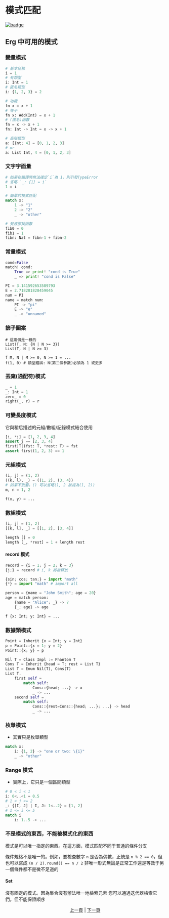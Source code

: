 # 模式匹配

[![badge](https://img.shields.io/endpoint.svg?url=https%3A%2F%2Fgezf7g7pd5.execute-api.ap-northeast-1.amazonaws.com%2Fdefault%2Fsource_up_to_date%3Fowner%3Derg-lang%26repos%3Derg%26ref%3Dmain%26path%3Ddoc/EN/syntax/28_pattern_matching.md%26commit_hash%3Dc6eb78a44de48735213413b2a28569fdc10466d0)](https://gezf7g7pd5.execute-api.ap-northeast-1.amazonaws.com/default/source_up_to_date?owner=erg-lang&repos=erg&ref=main&path=doc/EN/syntax/28_pattern_matching.md&commit_hash=c6eb78a44de48735213413b2a28569fdc10466d0)

## Erg 中可用的模式

### 變量模式

```python
# 基本任務
i = 1
# 有類型
i: Int = 1
# 匿名類型
i: {1, 2, 3} = 2

# 功能
fn x = x + 1
# 等于
fn x: Add(Int) = x + 1
# (匿名)函數
fn = x -> x + 1
fn: Int -> Int = x -> x + 1

# 高階類型
a: [Int; 4] = [0, 1, 2, 3]
# or
a: List Int, 4 = [0, 1, 2, 3]
```

### 文字字面量

```python
# 如果在編譯時無法確定`i`為 1，則引發TypeError
# 省略 `_: {1} = i`
1 = i

# 簡單的模式匹配
match x:
    1 -> "1"
    2 -> "2"
    _ -> "other"

# 斐波那契函數
fib0 = 0
fib1 = 1
fibn: Nat = fibn-1 + fibn-2
```

### 常量模式

```python
cond=False
match! cond:
    True => print! "cond is True"
    _ => print! "cond is False"

PI = 3.141592653589793
E = 2.718281828459045
num = PI
name = match num:
    PI -> "pi"
    E -> "e"
    _ -> "unnamed"
```

### 篩子圖案

```python,checker_ignore
# 這兩個是一樣的
List(T, N: {N | N >= 3})
List(T, N | N >= 3)

f M, N | M >= 0, N >= 1 = ...
f(1, 0) # 類型錯誤: N(第二個參數)必須為 1 或更多
```

### 丟棄(通配符)模式

```python
_ = 1
_: Int = 1
zero_ = 0
right(_, r) = r
```

### 可變長度模式

它與稍后描述的元組/數組/記錄模式結合使用

```python
[i, *j] = [1, 2, 3, 4]
assert j == [2, 3, 4]
first|T|(fst: T, *rest: T) = fst
assert first(1, 2, 3) == 1
```

### 元組模式

```python
(i, j) = (1, 2)
((k, l), _) = ((1, 2), (3, 4))
# 如果不嵌套，() 可以省略(1, 2 被視為(1, 2))
m, n = 1, 2

f(x, y) = ...
```

### 數組模式

```python
[i, j] = [1, 2]
[[k, l], _] = [[1, 2], [3, 4]]

length [] = 0
length [_, *rest] = 1 + length rest
```

#### record 模式

```python
record = {i = 1; j = 2; k = 3}
{j;} = record # i, k 將被釋放

{sin; cos; tan;} = import "math"
{*} = import "math" # import all

person = {name = "John Smith"; age = 20}
age = match person:
    {name = "Alice"; _} -> 7
    {_; age} -> age

f {x: Int; y: Int} = ...
```

### 數據類模式

```python
Point = Inherit {x = Int; y = Int}
p = Point::{x = 1; y = 2}
Point::{x; y} = p

Nil T = Class Impl := Phantom T
Cons T = Inherit {head = T; rest = List T}
List T = Enum Nil(T), Cons(T)
List T.
    first self =
        match self:
            Cons::{head; ...} -> x
            _ -> ...
    second self =
        match self:
            Cons::{rest=Cons::{head; ...}; ...} -> head
            _ -> ...
```

### 枚舉模式

* 其實只是枚舉類型

```python
match x:
    i: {1, 2} -> "one or two: \{i}"
    _ -> "other"
```

### Range 模式

* 實際上，它只是一個區間類型

```python
# 0 < i < 1
i: 0<..<1 = 0.5
# 1 < j <= 2
_: {[I, J] | I, J: 1<..2} = [1, 2]
# 1 <= i <= 5
match i
    i: 1..5 -> ...
```

### 不是模式的東西，不能被模式化的東西

模式是可以唯一指定的東西。在這方面，模式匹配不同于普通的條件分支

條件規格不是唯一的。例如，要檢查數字 `n` 是否為偶數，正統是 `n % 2 == 0`，但也可以寫成 `(n / 2).round() == n / 2`
非唯一形式無論是正常工作還是等效于另一個條件都不是微不足道的

#### Set

沒有固定的模式。因為集合沒有辦法唯一地檢索元素
您可以通過迭代器檢索它們，但不能保證順序

<p align='center'>
    <a href='./27_object_system.md'>上一頁</a> | <a href='./29_comprehension.md'>下一頁</a>
</p>
